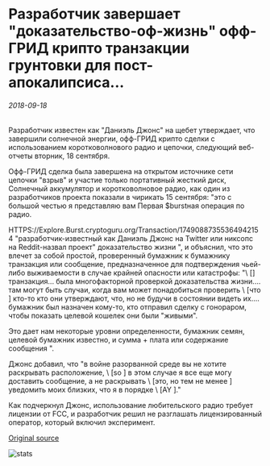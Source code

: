 # Разработчик завершает "доказательство-оф-жизнь" офф-ГРИД крипто транзакции грунтовки для пост-апокалипсиса...

###### 2018-09-18

Разработчик известен как "Даниэль Джонс" на щебет утверждает, что завершили солнечной энергии, офф-ГРИД крипто сделки с использованием коротковолнового радио и цепочки, следующий веб-отчеты вторник, 18 сентября.

Офф-ГРИД сделка была завершена на открытом источнике сети цепочки "взрыв" и участие только портативный жесткий диск, Солнечный аккумулятор и коротковолновое радио, как один из разработчиков проекта показали в чирикать 15 сентября: "это с большой честью я представляю вам Первая $burstная операция по радио.

HTTPS://Explore.Burst.cryptoguru.org/Transaction/17490887355364942154 "разработчик-известный как Даниэль Джонс на Twitter или никсопс на Reddit-назвал проект" доказательство жизни ", и объяснил, что это влечет за собой простой, проверенный бумажник к бумажнику транзакция или сообщение, предназначенное для подтверждения чьей-либо выживаемости в случае крайней опасности или катастрофы: "\ [\] транзакция... была многофакторной проверкой доказательства жизни.... там могут быть случаи, когда вам может понадобиться проверить \ [что \] кто-то кто они утверждают, что, но не будучи в состоянии видеть их.... бумажник был назначен кому-то, кто отправил сделку с гонораром, чтобы показать целевой кошелек они были "живыми".

Это дает нам некоторые уровни определенности, бумажник семян, целевой бумажник известно, и сумма + плата или содержание сообщения ".

Джонс добавил, что "в войне разорванной среде вы не хотите раскрывать расположение, \ [so \] в этом случае я все еще могу доставить сообщение, а не раскрывать \ [это, но тем не менее \] уведомить моих близких, что я в порядке \ [AY \]."

Как подчеркнул Джонс, использование любительского радио требует лицензии от FCC, и разработчик решил не разглашать лицензированный оператор, который включил эксперимент.

[Original source](https://cointelegraph.com/news/developer-completes-proof-of-life-off-grid-crypto-transaction-primed-for-post-apocalypse)

![stats](https://c.statcounter.com/11760860/0/a89fa40b/1/ "stats")